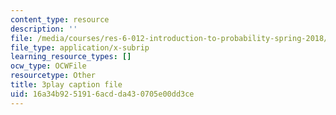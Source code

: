 ```yaml
---
content_type: resource
description: ''
file: /media/courses/res-6-012-introduction-to-probability-spring-2018/16a34b9251916acdda430705e00dd3ce_OlKmZj2TKnk.srt
file_type: application/x-subrip
learning_resource_types: []
ocw_type: OCWFile
resourcetype: Other
title: 3play caption file
uid: 16a34b92-5191-6acd-da43-0705e00dd3ce
---
```

